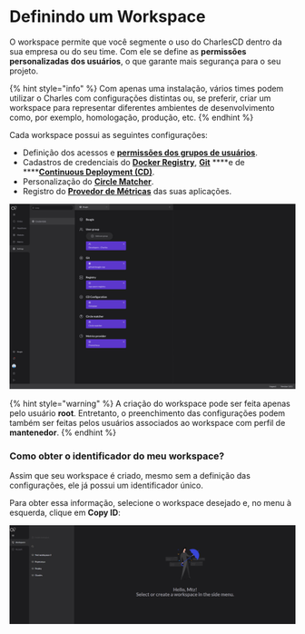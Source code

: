 # Definindo um Workspace

O workspace permite que você segmente o uso do CharlesCD dentro da sua empresa ou do seu time. Com ele se define as **permissões personalizadas dos usuários**, o que garante mais segurança para o seu projeto.

{% hint style="info" %}
Com apenas uma instalação, vários times podem utilizar o Charles com configurações distintas ou, se preferir, criar um workspace para representar diferentes ambientes de desenvolvimento como, por exemplo, homologação, produção, etc. 
{% endhint %}

Cada workspace possui as seguintes configurações:

* Definição dos acessos e [**permissões dos grupos de usuários**](https://docs.charlescd.io/v/v0.2.7/referencia/grupos-de-usuarios#permissoes-para-o-grupo-de-usuarios-no-workspace).
* Cadastros de credenciais do [**Docker Registry**](https://docs.charlescd.io/v/v0.2.7/primeiros-passos/definindo-workspace/docker-registry), [**Git**](https://docs.charlescd.io/v/v0.2.7/primeiros-passos/definindo-workspace/github) ****e de ****[**Continuous Deployment \(CD\)**](https://docs.charlescd.io/v/v0.2.7/referencia/configuracao-cd).
* Personalização do [**Circle Matcher**](https://docs.charlescd.io/v/v0.2.7/referencia/circle-matcher).
* Registro do [**Provedor de Métricas**](https://docs.charlescd.io/v/v0.2.7/referencia/metricas/provedor-metrica) das suas aplicações.

![Configura&#xE7;&#xF5;es do workspace](../../.gitbook/assets/settings_-_workspace_-_11.4_-_add_group_permissions2x.png)

{% hint style="warning" %}
A criação do workspace pode ser feita apenas pelo usuário **root**. Entretanto, o preenchimento das configurações podem também ser feitas pelos usuários associados ao workspace com perfil de **mantenedor**.
{% endhint %}

### Como obter o identificador do meu workspace?

Assim que seu workspace é criado, mesmo sem a definição das configurações, ele já possui um identificador único. 

Para obter essa informação, selecione o workspace desejado e, no menu à esquerda, clique em **Copy ID**:

![](../../.gitbook/assets/workspaceid.gif)

